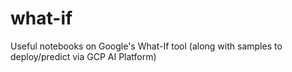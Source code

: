 # what-if
Useful notebooks on Google's What-If tool (along with samples to deploy/predict via GCP AI Platform)
